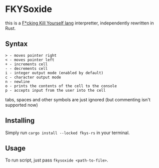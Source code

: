 # FKYSoxide
this is a [F*cking Kill Yourself lang](https://github.com/eleoelo/fkys) interpretter, independently
rewritten in Rust.

## Syntax
```
> - moves pointer right
< - moves pointer left
+ - increments cell
- - decrements cell
i - integer output mode (enabled by default)
c - character output mode
n - newline
o - prints the contents of the cell to the console
p - accepts input from the user into the cell 
```
tabs, spaces and other symbols are just ignored (but commenting isn't supported now)

## Installing
Simply run `cargo install --locked fkys-rs` in your terminal.

## Usage
To run script, just pass `fkysoxide <path-to-file>`.
